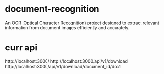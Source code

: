 # document-recognition

An OCR (Optical Character Recognition) project designed to extract relevant information from document images efficiently and accurately.

# curr api

http://localhost:3000/
http://localhost:3000/api/v1/download
http://localhost:3000/api/v1/download/document_id/doc1

